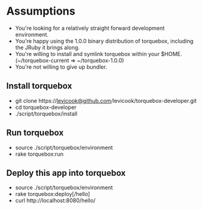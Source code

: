 Assumptions
===========
- You're looking for a relatively straight forward development environment.
- You're happy using the 1.0.0 binary distribution of torquebox, including the JRuby it brings along.
- You're willing to install and symlink torquebox within your $HOME. (~/torquebox-current => ~/torquebox-1.0.0)
- You're not willing to give up bundler.

Install torquebox
------------------
- git clone https://levicook@github.com/levicook/torquebox-developer.git
- cd torquebox-developer
- ./script/torquebox/install

Run torquebox
-------------
- source ./script/torquebox/environment
- rake torquebox:run

Deploy this app into torquebox
------------------------------
- source ./script/torquebox/environment
- rake torquebox:deploy[/hello]
- curl http://localhost:8080/hello/
